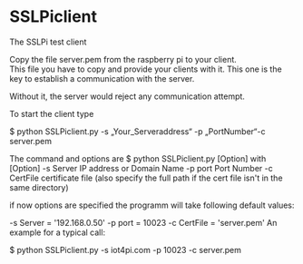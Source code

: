 # SSLPiclient
The SSLPi test client

Copy  the file server.pem from the raspberry pi to your client.  
This file you have to copy and
provide your clients with it. This one is the key to establish a communication with the server. 

Without it, the server would reject any communication attempt.    

To start the client type

$ python SSLPiclient.py -s „Your_Serveraddress“ -p „PortNumber“-c server.pem

The command and options are
     $ python SSLPiclient.py [Option] 
      with [Option] 
       -s Server    IP address or Domain Name 
       -p port      Port Number
       -c CertFile  certificate file (also specify the full path if the cert file isn't in the same directory)


if now options are specified the programm will take following default values:

-s Server   = '192.168.0.50' 
-p port     = 10023 
-c CertFile = 'server.pem'
An example for a typical call:

 $ python SSLPiclient.py -s iot4pi.com -p 10023 -c server.pem
  

